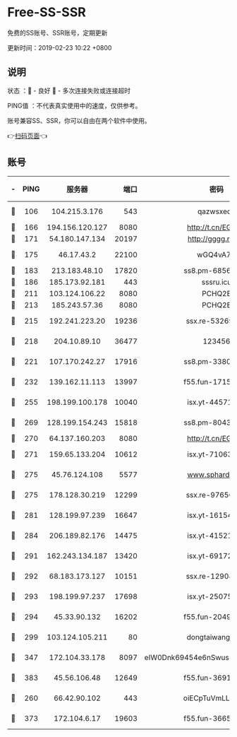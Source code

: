 # Free-SS-SSR

免费的SS账号、SSR账号，定期更新

更新时间：2019-02-23 10:22 +0800

## 说明

状态     ：🙂 - 良好 🙁 - 多次连接失败或连接超时

PING值   ：不代表真实使用中的速度，仅供参考。

账号兼容SS、SSR，你可以自由在两个软件中使用。

👉[扫码页面](https://liesauer.github.io/free-ss-ssr.github.io/)👈

## 账号

|-|PING|服务器|端口|密码|加密方式|区域|
|:----:|:----:|:-----:|-----:|:----:|:----:|:----:|
|🙂|106|104.215.3.176|543|qazwsxedc|aes-256-gcm|JP|
|🙂|166|194.156.120.127|8080|http://t.cn/EGJIyrl|rc4-md5|RU|
|🙂|171|54.180.147.134|20197|http://gggg.rocks|chacha20|KR|
|🙂|175|46.17.43.2|22100|wGQ4vA7D|aes-256-gcm|RU|
|🙂|183|213.183.48.10|17820|ss8.pm-68560247|rc4-md5|RU|
|🙂|186|185.173.92.181|443|sssru.icu|rc4-md5|RU|
|🙂|211|103.124.106.22|8080|PCHQ2E|rc4-md5|US|
|🙂|213|185.243.57.36|8080|PCHQ2E|rc4-md5|US|
|🙂|215|192.241.223.20|19236|ssx.re-53269147|aes-256-cfb|US|
|🙂|218|204.10.89.10|36477|123456|aes-256-cfb|US|
|🙂|221|107.170.242.27|17916|ss8.pm-33807942|aes-256-cfb|US|
|🙂|232|139.162.11.113|13997|f55.fun-17151617|aes-256-cfb|SG|
|🙂|255|198.199.100.178|10040|isx.yt-44571737|aes-256-cfb|US|
|🙂|269|128.199.154.243|15818|ss8.pm-80438797|aes-256-cfb|SG|
|🙂|270|64.137.160.203|8080|http://t.cn/EGJIyrl|rc4-md5|CA|
|🙂|271|159.65.133.204|10612|isx.yt-71063430|aes-256-cfb|SG|
|🙂|275|45.76.124.108|5577|www.sphard.com|aes-256-cfb|AU|
|🙂|275|178.128.30.219|12299|ssx.re-97656059|aes-256-cfb|SG|
|🙂|281|128.199.97.239|16647|isx.yt-16154588|aes-256-cfb|SG|
|🙂|284|206.189.82.176|14475|isx.yt-41521441|aes-256-cfb|SG|
|🙂|291|162.243.134.187|13420|isx.yt-69172520|aes-256-cfb|US|
|🙂|292|68.183.173.127|10151|ssx.re-12908740|aes-256-cfb|US|
|🙂|293|198.199.97.237|17698|isx.yt-25075255|aes-256-cfb|US|
|🙂|294|45.33.90.132|16202|f55.fun-20490140|aes-256-cfb|US|
|🙂|299|103.124.105.211|80|dongtaiwang.com|aes-256-cfb|US|
|🙂|347|172.104.33.178|8097|eIW0Dnk69454e6nSwuspv9DmS201tQ0D|aes-256-cfb|SG|
|🙂|383|45.56.106.48|12649|f55.fun-36914510|aes-256-cfb|US|
|🙂|260|66.42.90.102|443|oiECpTuVmLLxk4Ts|aes-256-cfb|US|
|🙂|373|172.104.6.17|19603|f55.fun-36655557|aes-256-cfb|US|
